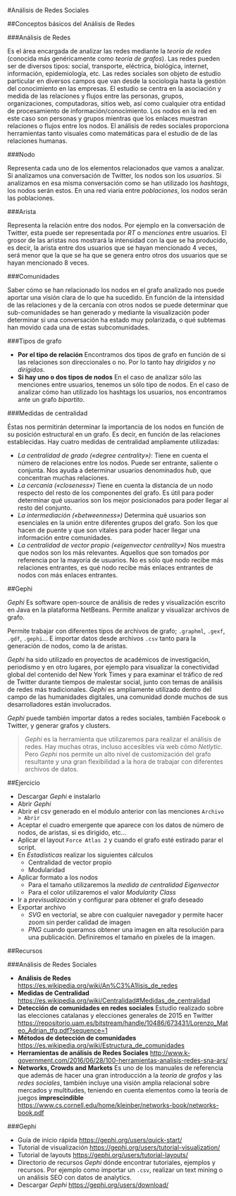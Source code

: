 #Análisis de Redes Sociales

##Conceptos básicos del Análisis de Redes

###Análisis de Redes

Es el área encargada de analizar las redes mediante la *teoría de redes* (conocida más genéricamente como *teoría de grafos*). Las redes pueden ser de diversos tipos: social, transporte, eléctrica, biológica, internet, información, epidemiología, etc. Las redes sociales son objeto de estudio particular en diversos campos que van desde la sociología hasta la gestión del conocimiento en las empresas. El estudio se centra en la asociación y medida de las relaciones y flujos entre las personas, grupos, organizaciones, computadoras, sitios web, así como cualquier otra entidad de procesamiento de información/conocimiento. Los nodos en la red en este caso son personas y grupos mientras que los enlaces muestran relaciones o flujos entre los nodos. El análisis de redes sociales proporciona herramientas tanto visuales como matemáticas para el estudio de de las relaciones humanas.

###Nodo

Representa cada uno de los elementos relacionados que vamos a analizar. Si analizamos una conversación de Twitter, los nodos son los *usuarios*. Si analizamos en esa misma conversación como se han utilizado los *hashtags*, los nodos serán estos. En una red viaria entre *poblaciones*, los nodos serán las poblaciones.

###Arista

Representa la relación entre dos nodos. Por ejemplo en la conversación de Twitter, esta puede ser representada por *RT* o *menciones* entre usuarios. El grosor de las aristas nos mostrará la intensidad con la que se ha producido, es decir, la arista entre dos usuarios que se hayan mencionado 4 veces, será menor que la que se ha que se genera entro otros dos usuarios que se hayan mencionado 8 veces.

###Comunidades

Saber cómo se han relacionado los nodos en el grafo analizado nos puede aportar una visión clara de lo que ha sucedido. En función de la intensidad de las relaciones y de la cercanía con otros nodos se puede determinar que sub-comunidades se han generado y mediante la visualización poder determinar si una conversación ha estado muy polarizada, o qué subtemas han movido cada una de estas subcomunidades.

###Tipos de grafo

- **Por el tipo de relación** Encontramos dos tipos de grafo en función de si las relaciones son direccionales o no. Por lo tanto hay *dirigidos* y *no dirigidos*.
- **Si hay uno o dos tipos de nodos** En el caso de analizar sólo las menciones entre usuarios, tenemos un sólo tipo de nodos. En el caso de analizar cómo han utilizado los hashtags los usuarios, nos encontramos ante un grafo *bipartito*.

###Medidas de centralidad

Éstas nos permitirán determinar la importancia de los nodos en función de su posición estructural en un grafo. Es decir, en función de las relaciones establecidas. Hay cuatro medidas de centralidad ampliamente utilizadas:

- *La centralidad de grado («degree centrality»)*: Tiene en cuenta el número de relaciones entre los nodos. Puede ser entrante, saliente o conjunta. Nos ayuda a determinar usuarios denominados *hub*, que concentran muchas relaciones. 
- *La cercanía («closeness»)* Tiene en cuenta la distancia de un nodo respecto del resto de los componentes del grafo. Es útil para poder determinar qué usuarios son los mejor posicionados para poder llegar al resto del conjunto.
- *La intermediación («betweenness»)* Determina qué usuarios son esenciales en la unión entre diferentes grupos del grafo. Son los que hacen de puente y que son vitales para poder hacer llegar una información entre comunidades.
- *La centralidad de vector propio («eigenvector centrality»)* Nos muestra que nodos son los más relevantes. Aquellos que son tomados por referencia por la mayoría de usuarios. No es sólo qué nodo recibe más relaciones entrantes, es qué nodo recibe más enlaces entrantes de nodos con más enlaces entrantes.
	
##Gephi

*Gephi* Es software open-source de análisis de redes y visualización escrito en Java en la plataforma NetBeans. Permite analizar y visualizar archivos de grafo.

Permite trabajar con diferentes tipos de archivos de grafo; `.graphml`, `.gexf`, `.gdf`, `.gephi`... E importar datos desde archivos `.csv` tanto para la generación de nodos, como la de aristas.

*Gephi* ha sido utilizado en proyectos de académicos de investigación, periodismo y en otro lugares, por ejemplo para visualizar la conectividad global del contenido del New York Times y para examinar el tráfico de red de Twitter durante tiempos de malestar social, junto con temas de análisis de redes más tradicionales. *Gephi* es ampliamente utilizado dentro del campo de las humanidades digitales, una comunidad donde muchos de sus desarrolladores están involucrados.

*Gephi* puede también importar datos a redes sociales, también Facebook o Twitter, y generar grafos y clusters.

> *Gephi* es la herramienta que utilizaremos para realizar el análisis de redes. Hay muchas otras, incluso accesibles vía web cómo *Netlytic*. Pero *Gephi* nos permite un alto nivel de customización del grafo resultante y una gran flexibilidad a la hora de trabajar con diferentes archivos de datos.

##Ejercicio

- Descargar *Gephi* e instalarlo 
- Abrir *Gephi*
- Abrir el csv generado en el módulo anterior con las menciones `Archivo > Abrir`
- Aceptar el cuadro emergente que aparece con los datos de número de nodos, de aristas, si es dirigido, etc...
- Aplicar el layout `Force Atlas 2` y cuando el grafo esté estirado parar el script.
- En *Estadísticas* realizar los siguientes cálculos
	- Centralidad de vector propio
	- Modularidad
- Aplicar formato a los nodos
	- Para el tamaño utilizaremos la *medida de centralidad Eigenvector*
	- Para el color utilizaremos el valor *Modularity Class*
- Ir a *previsualización* y configurar para obtener el grafo deseado
- Exportar archivo
	- *SVG* en vectorial, se abre con cualquier navegador y permite hacer zoom sin perder calidad de imagen
	- *PNG* cuando queramos obtener una imagen en alta resolución para una publicación. Definiremos el tamaño en píxeles de la imagen.
	
##Recursos

###Análisis de Redes Sociales

- **Análisis de Redes** https://es.wikipedia.org/wiki/An%C3%A1lisis_de_redes
- **Medidas de Centralidad** https://es.wikipedia.org/wiki/Centralidad#Medidas_de_centralidad
- **Detección de comunidades en redes sociales** Estudio realizado sobre las elecciones catalanas y elecciones generales de 2015 en Twitter https://repositorio.uam.es/bitstream/handle/10486/673431/Lorenzo_Mateo_Adrian_tfg.pdf?sequence=1
- **Métodos de detección de comunidades** https://es.wikipedia.org/wiki/Estructura_de_comunidades
- **Herramientas de análisis de Redes Sociales** http://www.k-government.com/2016/06/28/100-herramientas-analisis-redes-sna-ars/
- **Networks, Crowds and Markets** Es uno de los manuales de referencia que además de hacer una gran introducción a la *teoría de grafos* y las *redes sociales*, también incluye una visión amplia relacional sobre mercados y multitudes, teniendo en cuenta elementos como la teoría de juegos **imprescindible** https://www.cs.cornell.edu/home/kleinber/networks-book/networks-book.pdf

###Gephi

- Guía de inicio rápida https://gephi.org/users/quick-start/
- Tutorial de visualización https://gephi.org/users/tutorial-visualization/
- Tutorial de layouts https://gephi.org/users/tutorial-layouts/
- Directorio de recursos *Gephi* dónde encontrar tutoriales, ejemplos y recursos. Por ejemplo como importar un `.csv`, realizar un text mining o un análisis SEO con datos de analytics.
- Descargar *Gephi* https://gephi.org/users/download/